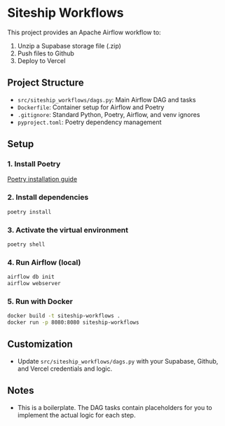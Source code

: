 # Siteship Workflows

This project provides an Apache Airflow workflow to:
1. Unzip a Supabase storage file (.zip)
2. Push files to Github
3. Deploy to Vercel

## Project Structure
- `src/siteship_workflows/dags.py`: Main Airflow DAG and tasks
- `Dockerfile`: Container setup for Airflow and Poetry
- `.gitignore`: Standard Python, Poetry, Airflow, and venv ignores
- `pyproject.toml`: Poetry dependency management

## Setup

### 1. Install Poetry
[Poetry installation guide](https://python-poetry.org/docs/#installation)

### 2. Install dependencies
```bash
poetry install
```

### 3. Activate the virtual environment
```bash
poetry shell
```

### 4. Run Airflow (local)
```bash
airflow db init
airflow webserver
```

### 5. Run with Docker
```bash
docker build -t siteship-workflows .
docker run -p 8080:8080 siteship-workflows
```

## Customization
- Update `src/siteship_workflows/dags.py` with your Supabase, Github, and Vercel credentials and logic.

## Notes
- This is a boilerplate. The DAG tasks contain placeholders for you to implement the actual logic for each step.
